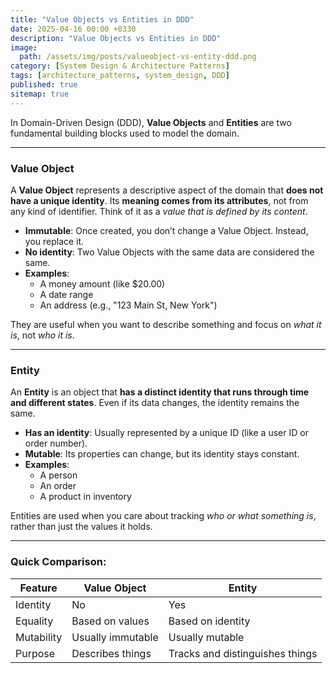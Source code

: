 ```yaml
---
title: "Value Objects vs Entities in DDD"
date: 2025-04-16 00:00 +0330
description: "Value Objects vs Entities in DDD"
image:
  path: /assets/img/posts/valueobject-vs-entity-ddd.png
category: [System Design & Architecture Patterns]
tags: [architecture_patterns, system_design, DDD]
published: true
sitemap: true
---
```


In Domain-Driven Design (DDD), **Value Objects** and **Entities** are two fundamental building blocks used to model the domain.

---

### **Value Object**

A **Value Object** represents a descriptive aspect of the domain that **does not have a unique identity**. Its **meaning comes from its attributes**, not from any kind of identifier. Think of it as a *value that is defined by its content*.

- **Immutable**: Once created, you don’t change a Value Object. Instead, you replace it.
- **No identity**: Two Value Objects with the same data are considered the same.
- **Examples**: 
  - A money amount (like $20.00)
  - A date range
  - An address (e.g., "123 Main St, New York")

They are useful when you want to describe something and focus on *what it is*, not *who it is*.

---

### **Entity**

An **Entity** is an object that **has a distinct identity that runs through time and different states**. Even if its data changes, the identity remains the same.

- **Has an identity**: Usually represented by a unique ID (like a user ID or order number).
- **Mutable**: Its properties can change, but its identity stays constant.
- **Examples**:
  - A person
  - An order
  - A product in inventory

Entities are used when you care about tracking *who or what something is*, rather than just the values it holds.

---

### Quick Comparison:

| Feature             | Value Object                  | Entity                        |
|---------------------|-------------------------------|-------------------------------|
| Identity            | No                            | Yes                           |
| Equality            | Based on values               | Based on identity             |
| Mutability          | Usually immutable             | Usually mutable               |
| Purpose             | Describes things              | Tracks and distinguishes things |

